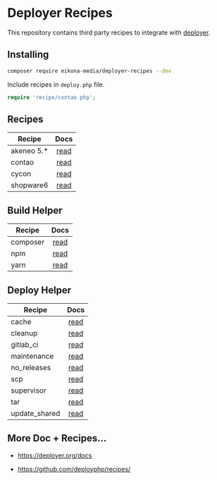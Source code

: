 # Deployer Recipes

This repository contains third party recipes to integrate with [deployer](https://github.com/deployphp/deployer).

## Installing

~~~sh
composer require eikona-media/deployer-recipes --dev
~~~

Include recipes in `deploy.php` file.

```php
require 'recipe/contao.php';
```

## Recipes

| Recipe     | Docs                        |
| ---------- |:---------------------------:|
| akeneo 5.* | [read](docs/akeneo5.md)     |
| contao     | [read](docs/contao.md)      |
| cycon      | [read](docs/cycon.md)       |
| shopware6  | [read](docs/shopware6.md)     |

## Build Helper

| Recipe         | Docs                                 |
|----------------|:------------------------------------:|
| composer       | [read](docs/build/composer.md)       |
| npm            | [read](docs/build/npm.md)            |
| yarn           | [read](docs/build/yarn.md)           |

## Deploy Helper

| Recipe         | Docs                                 |
|----------------|:------------------------------------:|
| cache          | [read](docs/deploy/cache.md)         |
| cleanup        | [read](docs/deploy/cleanup.md)       |
| gitlab_ci      | [read](docs/deploy/gitlab_ci.md)     |
| maintenance    | [read](docs/deploy/maintenance.md)   |
| no_releases    | [read](docs/deploy/no_releases.md)   |
| scp            | [read](docs/deploy/scp.md)           |
| supervisor     | [read](docs/deploy/supervisor.md)    |
| tar            | [read](docs/deploy/tar.md)           |
| update_shared  | [read](docs/deploy/update_shared.md) |


## More Doc + Recipes...

* https://deployer.org/docs

* https://github.com/deployphp/recipes/
